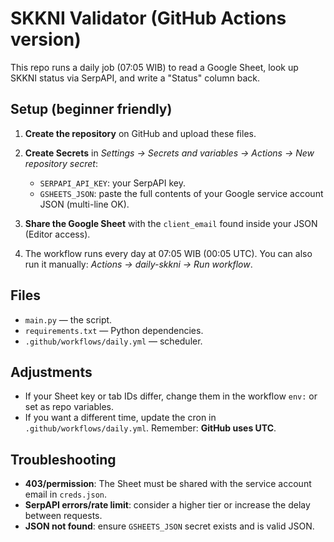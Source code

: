 # SKKNI Validator (GitHub Actions version)

This repo runs a daily job (07:05 WIB) to read a Google Sheet, look up SKKNI status via SerpAPI, and write a "Status" column back.

## Setup (beginner friendly)

1) **Create the repository** on GitHub and upload these files.

2) **Create Secrets** in *Settings → Secrets and variables → Actions → New repository secret*:
   - `SERPAPI_API_KEY`: your SerpAPI key.
   - `GSHEETS_JSON`: paste the full contents of your Google service account JSON (multi-line OK).

3) **Share the Google Sheet** with the `client_email` found inside your JSON (Editor access).

4) The workflow runs every day at 07:05 WIB (00:05 UTC). You can also run it manually: *Actions → daily-skkni → Run workflow*.

## Files
- `main.py` — the script.
- `requirements.txt` — Python dependencies.
- `.github/workflows/daily.yml` — scheduler.

## Adjustments
- If your Sheet key or tab IDs differ, change them in the workflow `env:` or set as repo variables.
- If you want a different time, update the cron in `.github/workflows/daily.yml`. Remember: **GitHub uses UTC**.

## Troubleshooting
- **403/permission**: The Sheet must be shared with the service account email in `creds.json`.
- **SerpAPI errors/rate limit**: consider a higher tier or increase the delay between requests.
- **JSON not found**: ensure `GSHEETS_JSON` secret exists and is valid JSON.